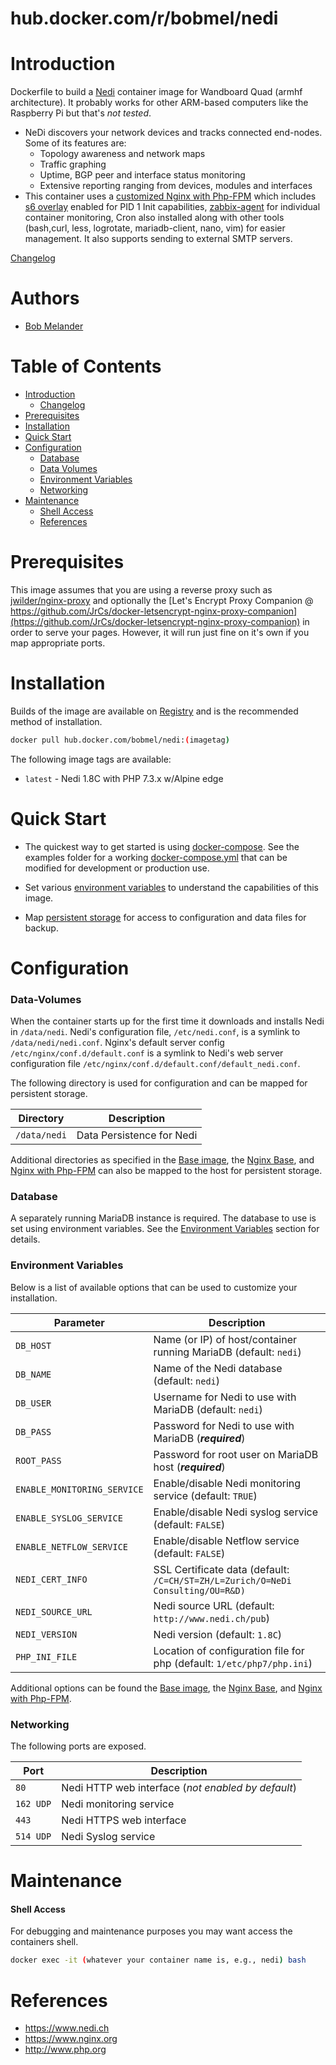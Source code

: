 # hub.docker.com/r/bobmel/nedi

# Introduction

Dockerfile to build a [Nedi](http://www.nedi.ch) container image for Wandboard Quad (armhf architecture). It probably works for other ARM-based computers like the Raspberry Pi but that's *not tested*.

* NeDi discovers your network devices and tracks connected end-nodes. Some of its features are:
    * Topology awareness and network maps
    * Traffic graphing
    * Uptime, BGP peer and interface status monitoring
    * Extensive reporting ranging from devices, modules and interfaces 
* This container uses a [customized Nginx with Php-FPM](https://hub.docker.com/r/tiredofit/nginx-php-fpm) which includes [s6 overlay](https://github.com/just-containers/s6-overlay) enabled for PID 1 Init capabilities, [zabbix-agent](https://zabbix.org) for individual container monitoring, Cron also installed along with other tools (bash,curl, less, logrotate, mariadb-client, nano, vim) for easier management. It also supports sending to external SMTP servers.


[Changelog](CHANGELOG.md)

# Authors

- [Bob Melander](http://github/bobmel/)

# Table of Contents

- [Introduction](#introduction)
    - [Changelog](CHANGELOG.md)
- [Prerequisites](#prerequisites)
- [Installation](#installation)
- [Quick Start](#quick-start)
- [Configuration](#configuration)
    - [Database](#database)
    - [Data Volumes](#data-volumes)
    - [Environment Variables](#environmentvariables)
    - [Networking](#networking)
- [Maintenance](#maintenance)
    - [Shell Access](#shell-access)
   - [References](#references)

# Prerequisites

This image assumes that you are using a reverse proxy such as [jwilder/nginx-proxy](https://github.com/jwilder/nginx-proxy) and optionally the [Let's Encrypt Proxy Companion @ https://github.com/JrCs/docker-letsencrypt-nginx-proxy-companion](https://github.com/JrCs/docker-letsencrypt-nginx-proxy-companion) in order to serve your pages. However, it will run just fine on it's own if you map appropriate ports.

# Installation

Builds of the image are available on [Registry](https://hub.docker.com/bobmel/nedi) and is the recommended method of installation.


```bash
docker pull hub.docker.com/bobmel/nedi:(imagetag)
```

The following image tags are available:

* `latest` - Nedi 1.8C with PHP 7.3.x w/Alpine edge


# Quick Start

* The quickest way to get started is using [docker-compose](https://docs.docker.com/compose/). See the examples folder for a working [docker-compose.yml](examples/docker-compose.yml) that can be modified for development or production use.

* Set various [environment variables](#environment-variables) to understand the capabilities of this image.
* Map [persistent storage](#data-volumes) for access to configuration and data files for backup.

# Configuration

### Data-Volumes

When the container starts up for the first time it downloads and installs Nedi in `/data/nedi`. Nedi's  configuration file, `/etc/nedi.conf`, is a symlink to `/data/nedi/nedi.conf`. Nginx's default server config `/etc/nginx/conf.d/default.conf` is a symlink to Nedi's web server configuration file `/etc/nginx/conf.d/default.conf/default_nedi.conf`.

The following directory is used for configuration and can be mapped for persistent storage.


| Directory    | Description               |
|--------------|---------------------------|
| `/data/nedi` | Data Persistence for Nedi |

Additional directories as specified in the [Base image](https://hub.docker.com/r/tiredofit/alpine), the [Nginx Base](https://hub.docker.com/t/tiredofit/nginx), and [Nginx with Php-FPM](https://hub.docker.com/r/tiredofit/nginx-php-fpm) can also be mapped to the host for persistent storage.


### Database

A separately running MariaDB instance is required. The database to use is set using environment variables.
See the [Environment Variables](#environmentvariables) section for details.

### Environment Variables

Below is a list of available options that can be used to customize your installation.

| Parameter                   | Description                                                                     |
|-----------------------------|---------------------------------------------------------------------------------|
| `DB_HOST`                   | Name (or IP) of host/container running MariaDB (default: `nedi`)                |
| `DB_NAME`                   | Name of the Nedi database (default: `nedi`)                                     |
| `DB_USER`                   | Username for Nedi to use with MariaDB (default: `nedi`)                         |
| `DB_PASS`                   | Password for Nedi to use with MariaDB (***required***)                          |
| `ROOT_PASS`                 | Password for root user on MariaDB host (***required***)                         |
| `ENABLE_MONITORING_SERVICE` | Enable/disable Nedi monitoring service (default: `TRUE`)                        |
| `ENABLE_SYSLOG_SERVICE`     | Enable/disable Nedi syslog service (default: `FALSE`)                           |
| `ENABLE_NETFLOW_SERVICE`    | Enable/disable Netflow service (default: `FALSE`)                               |
| `NEDI_CERT_INFO`            | SSL Certificate data (default: `/C=CH/ST=ZH/L=Zurich/O=NeDi Consulting/OU=R&D)` |
| `NEDI_SOURCE_URL`           | Nedi source URL (default: `http://www.nedi.ch/pub`)                             |
| `NEDI_VERSION`              | Nedi version (default: `1.8C`)                                                  |
| `PHP_INI_FILE`              | Location of configuration file for php (default: `1/etc/php7/php.ini`)          |

Additional options can be found the [Base image](https://hub.docker.com/r/tiredofit/alpine), the [Nginx Base](https://hub.docker.com/t/tiredofit/nginx), and [Nginx with Php-FPM](https://hub.docker.com/r/tiredofit/nginx-php-fpm).

### Networking

The following ports are exposed.

| Port      | Description                                          |
|-----------|------------------------------------------------------|
| `80`      | Nedi HTTP web interface (*not enabled by default*)   |
| `162 UDP` | Nedi monitoring service                              |
| `443`     | Nedi HTTPS web interface                             |
| `514 UDP` | Nedi Syslog service                                  |

# Maintenance
#### Shell Access

For debugging and maintenance purposes you may want access the containers shell.

```bash
docker exec -it (whatever your container name is, e.g., nedi) bash
```

# References

* https://www.nedi.ch
* https://www.nginx.org
* http://www.php.org

